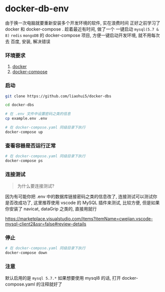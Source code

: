 # docker-db-env

由于换一次电脑就要重新安装多个开发环境的软件, 实在浪费时间
正好之前学习了 docker 和 docker-compose . 趁着最近有时间,
做了一个 一键启动 `mysql(5.7 & 8)` `redis` `mongoDB` 的
docker-compose 项目, 方便一键启动开发环境, 就不用每次去
百度, 安装, 解决错误

### 环境要求

1. [docker](https://docs.docker.com/get-docker/)
2. [docker-compose](https://docs.docker.com/compose/install/)

### 启动

```bash
git clone https://github.com/liaohui5/docker-dbs

cd docker-dbs

# 在 .env 文件中设置密码之类的信息
cp example.env .env

# 在 docker-compose.yaml 同级目录下执行
docker-compose up
```

### 查看容器是否运行正常

```bash
# 在 docker-compose.yaml 同级目录下执行
docker-compose ps
```

### 连接测试

> 为什么要连接测试?

因为有可能你把 .env 中的数据库链接密码之类的信息改了,
连接测试可以测试你是否改成功了, 这里推荐使用 vscode 的 MySQL 插件来测试, 比较方便, 但是如果你安装了 navicat, dataGrip 之类的, 直接用就行

https://marketplace.visualstudio.com/items?itemName=cweijan.vscode-mysql-client2&ssr=false#review-details

### 停止

```bash
# 在 docker-compose.yaml 同级目录下执行
docker-compose down
```

### 注意

默认启用的是 `mysql 5.7.*` 如果想要使用 mysql8 的话, 打开 docker-compose.yaml 的注释就好了
